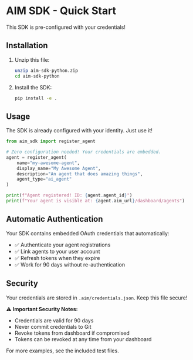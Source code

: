 # AIM SDK - Quick Start

This SDK is pre-configured with your credentials!

## Installation

1. Unzip this file:
   ```bash
   unzip aim-sdk-python.zip
   cd aim-sdk-python
   ```

2. Install the SDK:
   ```bash
   pip install -e .
   ```

## Usage

The SDK is already configured with your identity. Just use it!

```python
from aim_sdk import register_agent

# Zero configuration needed! Your credentials are embedded.
agent = register_agent(
    name="my-awesome-agent",
    display_name="My Awesome Agent",
    description="An agent that does amazing things",
    agent_type="ai_agent"
)

print(f"Agent registered! ID: {agent.agent_id}")
print(f"Your agent is visible at: {agent.aim_url}/dashboard/agents")
```

## Automatic Authentication

Your SDK contains embedded OAuth credentials that automatically:
- ✅ Authenticate your agent registrations
- ✅ Link agents to your user account
- ✅ Refresh tokens when they expire
- ✅ Work for 90 days without re-authentication

## Security

Your credentials are stored in `.aim/credentials.json`. Keep this file secure!

⚠️ **Important Security Notes:**
- Credentials are valid for 90 days
- Never commit credentials to Git
- Revoke tokens from dashboard if compromised
- Tokens can be revoked at any time from your dashboard

For more examples, see the included test files.
